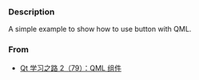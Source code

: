 ### Description
A simple example to show how to use button with QML.  

### From  
* [Qt 学习之路 2（79）：QML 组件](https://www.devbean.net/2014/01/qt-study-road-2-qml-component/)
